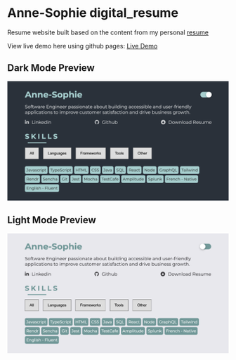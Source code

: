 # Anne-Sophie digital_resume

Resume website built based on the content from my personal [resume](./assets/resume.pdf) 

View live demo here using github pages: [Live Demo](https://annesophiesimon.github.io/digital_resume/)

## Dark Mode Preview

<img src="assets\images\dark-mode.png">

## Light Mode Preview

<img src="assets\images\light-mode.png">